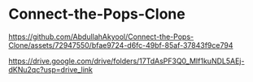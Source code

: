 # Connect-the-Pops-Clone

https://github.com/AbdullahAkyool/Connect-the-Pops-Clone/assets/72947550/bfae9724-d6fc-49bf-85af-37843f9ce794

https://drive.google.com/drive/folders/17TdAsPF3Q0_MIf1kuNDL5AEj-dKNu2qc?usp=drive_link
